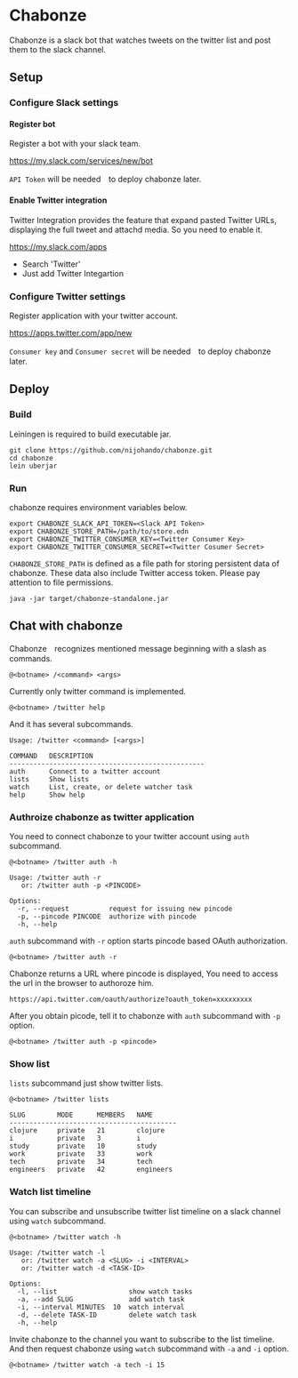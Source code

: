 # Chabonze

Chabonze is a slack bot that watches tweets on the twitter list and post them to the slack channel.

## Setup

### Configure Slack settings

#### Register bot

Register a bot with your slack team. 

https://my.slack.com/services/new/bot

`API Token` will be needed　to deploy chabonze later.

#### Enable Twitter integration

Twitter Integration provides the feature that expand pasted Twitter URLs, displaying the full tweet and attachd media.
So you need to enable it.

https://my.slack.com/apps

* Search 'Twitter'
* Just add Twitter Integartion

### Configure Twitter settings

Register application with your twitter account.

https://apps.twitter.com/app/new

`Consumer key` and `Consumer secret` will be needed　to deploy chabonze later.

## Deploy

### Build 

Leiningen is required to build executable jar.

```
git clone https://github.com/nijohando/chabonze.git
cd chabonze
lein uberjar
```

### Run

chabonze requires environment variables below.

```
export CHABONZE_SLACK_API_TOKEN=<Slack API Token>
export CHABONZE_STORE_PATH=/path/to/store.edn
export CHABONZE_TWITTER_CONSUMER_KEY=<Twitter Consumer Key>
export CHABONZE_TWITTER_CONSUMER_SECRET=<Twitter Cosumer Secret>
```

`CHABONZE_STORE_PATH` is defined as a file path for storing persistent data of chabonze.
These data also include Twitter access token. Please pay attention to file permissions.

```
java -jar target/chabonze-standalone.jar
```

## Chat with chabonze

Chabonze　recognizes mentioned message beginning with a slash as commands.

```
@<botname> /<command> <args>
```

Currently only twitter command is implemented. 

```
@<botname> /twitter help
```

And it has several subcommands.

```
Usage: /twitter <command> [<args>]

COMMAND   DESCRIPTION
-------------------------------------------------
auth      Connect to a twitter account
lists     Show lists
watch     List, create, or delete watcher task
help      Show help
```

### Authroize chabonze as twitter application

You need to connect chabonze to your twitter account using `auth` subcommand.

```
@<botname> /twitter auth -h
```

```
Usage: /twitter auth -r
   or: /twitter auth -p <PINCODE>

Options:
  -r, --request          request for issuing new pincode
  -p, --pincode PINCODE  authorize with pincode
  -h, --help
```

`auth` subcommand with `-r` option starts pincode based OAuth authorization.

```
@<botname> /twitter auth -r
```

Chabonze returns a URL where pincode is displayed, You need to access the url in the browser to authoroze him.

```
https://api.twitter.com/oauth/authorize?oauth_token=xxxxxxxxx
```

After you obtain picode, tell it to chabonze with `auth` subcommand with `-p` option.

```
@<botname> /twitter auth -p <pincode>
```

### Show list

`lists` subcommand just show twitter lists.

```
@<botname> /twitter lists
```

```
SLUG        MODE      MEMBERS   NAME
------------------------------------------
clojure     private   21        clojure
i           private   3         i
study       private   10        study
work        private   33        work
tech        private   34        tech
engineers   private   42        engineers
```

### Watch list timeline

You can subscribe and unsubscribe twitter list timeline on a slack channel using `watch` subcommand.

```
@<botname> /twitter watch -h
```

```
Usage: /twitter watch -l
   or: /twitter watch -a <SLUG> -i <INTERVAL>
   or: /twitter watch -d <TASK-ID>

Options:
  -l, --list                  show watch tasks
  -a, --add SLUG              add watch task
  -i, --interval MINUTES  10  watch interval
  -d, --delete TASK-ID        delete watch task
  -h, --help
```

Invite chabonze to the channel you want to subscribe to the list timeline.
And then request chabonze using `watch` subcommand with `-a` and `-i` option.

```
@<botname> /twitter watch -a tech -i 15
```
